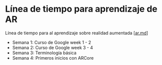 # Línea de tiempo para aprendizaje de AR
Línea de tiempo para al aprendizaje sobre realidad aumentada [[ar.md]]

- Semana 1: Curso de Google week 1 - 2
- Semana 2: Curso de Google week 3 - 4
- Semana 3: Terminología básica
- Semana 4: Primeros inicios con ARCore



[//begin]: # "Autogenerated link references for markdown compatibility"
[ar.md]: ar "Realidad aumentada"
[//end]: # "Autogenerated link references"
